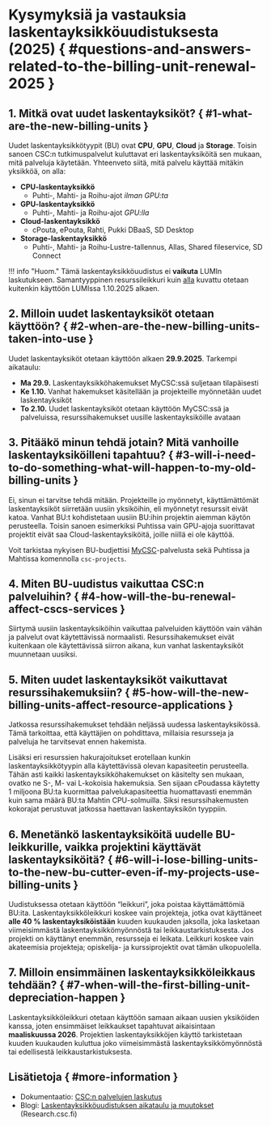 # Kysymyksiä ja vastauksia laskentayksikköuudistuksesta (2025) { #questions-and-answers-related-to-the-billing-unit-renewal-2025 }

## 1. Mitkä ovat uudet laskentayksiköt? { #1-what-are-the-new-billing-units }

Uudet laskentayksikkötyypit (BU) ovat **CPU**, **GPU**, **Cloud** ja
**Storage**. Toisin sanoen CSC:n tutkimuspalvelut kuluttavat eri
laskentayksiköitä sen mukaan, mitä palveluja käytetään. Yhteenveto siitä,
mitä palvelu käyttää mitäkin yksikköä, on alla:

* **CPU-laskentayksikkö**
    * Puhti-, Mahti- ja Roihu-ajot *ilman GPU:ta*
* **GPU-laskentayksikkö**
    * Puhti-, Mahti- ja Roihu-ajot *GPU:lla*
* **Cloud-laskentayksikkö**
    * cPouta, ePouta, Rahti, Pukki DBaaS, SD Desktop
* **Storage-laskentayksikkö**
    * Puhti-, Mahti- ja Roihu-Lustre-tallennus, Allas, Shared fileservice, SD
      Connect

!!! info "Huom."
    Tämä laskentayksikköuudistus ei **vaikuta** LUMIn laskutukseen. Samantyyppinen
    resurssileikkuri kuin [alla](#cutter) kuvattu otetaan kuitenkin käyttöön
    LUMIssa 1.10.2025 alkaen.

## 2. Milloin uudet laskentayksiköt otetaan käyttöön? { #2-when-are-the-new-billing-units-taken-into-use }

Uudet laskentayksiköt otetaan käyttöön alkaen **29.9.2025**. Tarkempi aikataulu:

* **Ma 29.9.** Laskentayksikköhakemukset MyCSC:ssä suljetaan tilapäisesti
* **Ke 1.10.** Vanhat hakemukset käsitellään ja projekteille myönnetään uudet
  laskentayksiköt
* **To 2.10.** Uudet laskentayksiköt otetaan käyttöön MyCSC:ssä ja palveluissa,
  resurssihakemukset uusille laskentayksiköille avataan

## 3. Pitääkö minun tehdä jotain? Mitä vanhoille laskentayksiköilleni tapahtuu? { #3-will-i-need-to-do-something-what-will-happen-to-my-old-billing-units }

Ei, sinun ei tarvitse tehdä mitään. Projekteille jo myönnetyt, käyttämättömät
laskentayksiköt siirretään uusiin yksiköihin, eli myönnetyt resurssit eivät
katoa. Vanhat BU:t kohdistetaan uusiin BU:ihin projektin aiemman käytön
perusteella. Toisin sanoen esimerkiksi Puhtissa vain GPU-ajoja suorittavat
projektit eivät saa Cloud-laskentayksiköitä, joille niillä ei ole käyttöä.

Voit tarkistaa nykyisen BU-budjettisi [MyCSC](https://my.csc.fi)-palvelusta sekä
Puhtissa ja Mahtissa komennolla `csc-projects`.

## 4. Miten BU-uudistus vaikuttaa CSC:n palveluihin? { #4-how-will-the-bu-renewal-affect-cscs-services }

Siirtymä uusiin laskentayksiköihin vaikuttaa palveluiden käyttöön vain vähän ja
palvelut ovat käytettävissä normaalisti. Resurssihakemukset eivät kuitenkaan ole
käytettävissä siirron aikana, kun vanhat laskentayksiköt muunnetaan uusiksi.

## 5. Miten uudet laskentayksiköt vaikuttavat resurssihakemuksiin? { #5-how-will-the-new-billing-units-affect-resource-applications }

Jatkossa resurssihakemukset tehdään neljässä uudessa laskentayksikössä. Tämä
tarkoittaa, että käyttäjien on pohdittava, millaisia resursseja ja palveluja he
tarvitsevat ennen hakemista.

Lisäksi eri resurssien hakurajoitukset erotellaan kunkin
laskentayksikkötyypin alla käytettävissä olevan kapasiteetin perusteella. Tähän
asti kaikki laskentayksikköhakemukset on käsitelty sen mukaan, ovatko ne S-, M-
vai L-kokoisia hakemuksia. Sen sijaan cPoudassa käytetty 1 miljoona BU:ta
kuormittaa palvelukapasiteettia huomattavasti enemmän kuin sama määrä BU:ta
Mahtin CPU-solmuilla. Siksi resurssihakemusten kokorajat perustuvat jatkossa
haettavan laskentayksikön tyyppiin.

## 6. Menetänkö laskentayksiköitä uudelle BU-leikkurille, vaikka projektini käyttävät laskentayksiköitä? { #6-will-i-lose-billing-units-to-the-new-bu-cutter-even-if-my-projects-use-billing-units } <a id="cutter"></a>

Uudistuksessa otetaan käyttöön “leikkuri”, joka poistaa käyttämättömiä BU:ita.
Laskentayksikköleikkuri koskee vain projekteja, jotka ovat käyttäneet
**alle 40 % laskentayksiköistään** kuuden kuukauden jaksolla, joka lasketaan
viimeisimmästä laskentayksikkömyönnöstä tai leikkaustarkistuksesta. Jos projekti
on käyttänyt enemmän, resursseja ei leikata. Leikkuri koskee vain akateemisia
projekteja; opiskelija- ja kurssiprojektit ovat tämän ulkopuolella.

## 7. Milloin ensimmäinen laskentayksikköleikkaus tehdään? { #7-when-will-the-first-billing-unit-depreciation-happen }

Laskentayksikköleikkuri otetaan käyttöön samaan aikaan uusien yksiköiden kanssa,
joten ensimmäiset leikkaukset tapahtuvat aikaisintaan **maaliskuussa 2026**.
Projektien laskentayksikköjen käyttö tarkistetaan kuuden kuukauden kuluttua
joko viimeisimmästä laskentayksikkömyönnöstä tai edellisestä
leikkaustarkistuksesta.

## Lisätietoja { #more-information }

* Dokumentaatio: [CSC:n palvelujen laskutus](../../accounts/billing.md)
* Blogi: [Laskentayksikköuudistuksen aikataulu ja muutokset](https://research.csc.fi/2025/06/02/billing-unit-renewal-schedule-and-changes/) (Research.csc.fi)